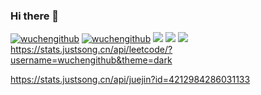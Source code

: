 ### Hi there 👋
[![wuchengithub](https://github-readme-stats.vercel.app/api?username=wuchengithub)](https://github.com/anuraghazra/github-readme-stats)
[![wuchengithub](https://github-profile-trophy.vercel.app/?username=wuchengithub)](https://github.com/ryo-ma/github-profile-trophy)
<span > <img src="https://img.shields.io/badge/-HTML5-E34F26?style=flat-square&logo=html5&logoColor=white" /> <img src="https://img.shields.io/badge/-CSS3-1572B6?style=flat-square&logo=css3" /> <img src="https://img.shields.io/badge/-JavaScript-oringe?style=flat-square&logo=javascript" /> </span>
https://stats.justsong.cn/api/leetcode/?username=wuchengithub&theme=dark

https://stats.justsong.cn/api/juejin?id=4212984286031133

<!--
**wuchengithub/wuchengithub** is a ✨ _special_ ✨ repository because its `README.md` (this file) appears on your GitHub profile.

Here are some ideas to get you started:

- 🔭 I’m currently working on ...
- 🌱 I’m currently learning ...
- 👯 I’m looking to collaborate on ...
- 🤔 I’m looking for help with ...
- 💬 Ask me about ...
- 📫 How to reach me: ...
- 😄 Pronouns: ...
- ⚡ Fun fact: ...
-->
